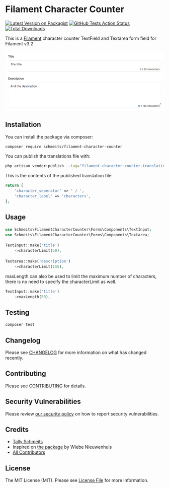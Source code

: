# Filament Character Counter

[![Latest Version on Packagist](https://img.shields.io/packagist/v/schmeits/filament-character-counter.svg?style=flat-square)](https://packagist.org/packages/schmeits/filament-character-counter)
[![GitHub Tests Action Status](https://img.shields.io/github/actions/workflow/status/schmeits/filament-character-counter/run-tests.yml?branch=main&label=tests&style=flat-square)](https://github.com/schmeits/filament-character-counter/actions?query=workflow%3Arun-tests+branch%3Amain)
[![Total Downloads](https://img.shields.io/packagist/dt/schmeits/filament-character-counter.svg?style=flat-square)](https://packagist.org/packages/schmeits/filament-character-counter)

This is a [Filament](https://filamentphp.com/) character counter TextField and Textarea form field for Filament v3.2 

![example-screenshot.png](docs-assets/screenshots/example-screenshot.png)

## Installation

You can install the package via composer:

```bash
composer require schmeits/filament-character-counter
```

You can publish the translations file with:

```bash
php artisan vendor:publish --tag="filament-character-counter-translations"
```

This is the contents of the published translation file:

```php
return [
    'character_seperator' => ' / ',
    'character_label' => 'characters',
];
```

## Usage

```php
use Schmeits\FilamentCharacterCounter\Forms\Components\TextInput;
use Schmeits\FilamentCharacterCounter\Forms\Components\Textarea;

TextInput::make('title')
    ->characterLimit(50),

Textarea::make('description')
    ->characterLimit(155),
```

maxLength can also be used to limit the maximum number of characters, there is no need to specify the characterLimit as well.
```php
TextInput::make('title')
    ->maxLength(50),
```

## Testing

```bash
composer test
```

## Changelog

Please see [CHANGELOG](CHANGELOG.md) for more information on what has changed recently.

## Contributing

Please see [CONTRIBUTING](.github/CONTRIBUTING.md) for details.

## Security Vulnerabilities

Please review [our security policy](../../security/policy) on how to report security vulnerabilities.

## Credits

- [Tally Schmeits](https://github.com/schmeits)
- Inspired on [the package](https://github.com/sweebee/filament-char-counter) by Wiebe Nieuwenhuis
- [All Contributors](../../contributors)

## License

The MIT License (MIT). Please see [License File](LICENSE.md) for more information.
